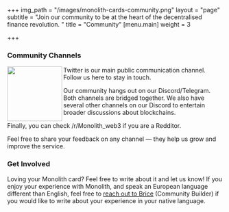 +++
img_path = "/images/monolith-cards-community.png"
layout = "page"
subtitle = "Join our community to be at the heart of the decentralised finance revolution. "
title = "Community"
[menu.main]
weight = 3

+++
### Community Channels


<a href= "https://twitter.com/monolith_web3"><img src="images/twitter.png" align = "left" width = 128px height = 128px></a> Twitter is our main public communication channel. Follow us here to stay in touch.

Our community hangs out on our Discord/Telegram. Both channels are bridged together. We also have several other channels on our Discord to entertain broader discussions about blockchains.

Finally, you can check /r/Monolith_web3 if you are a Redditor.

Feel free to share your feedback on any channel — they help us grow and improve the service.

### Get Involved

Loving your Monolith card? Feel free to write about it and let us know! If you enjoy your experience with Monolith, and speak an European language different than English, feel free to [reach out to Brice](mailto:brice@monolith.xyz) (Community Builder) if you would like to write about your experience in your native language.